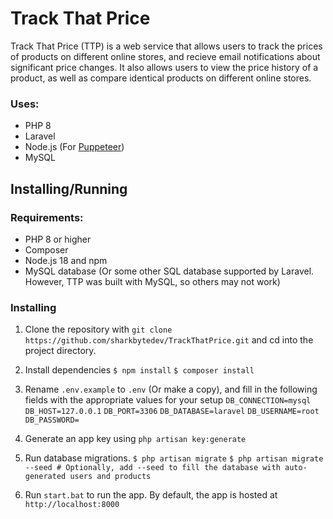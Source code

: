 # Track That Price
Track That Price (TTP) is a web service that allows users to track the prices of products on different online stores, and recieve email notifications about significant price changes. It also allows users to view the price history of a product, as well as compare identical products on different online stores.

### Uses:
- PHP 8
- Laravel
- Node.js (For [Puppeteer](https://github.com/puppeteer/puppeteer))
- MySQL

## Installing/Running
### Requirements:
- PHP 8 or higher
- Composer
- Node.js 18 and npm
- MySQL database (Or some other SQL database supported by Laravel. However, TTP was built with MySQL, so others may not work)

### Installing
1. Clone the repository with `git clone https://github.com/sharkbytedev/TrackThatPrice.git` and cd into the project directory.

2. Install dependencies
   `$ npm install`
   `$ composer install`

3. Rename `.env.example` to `.env` (Or make a copy), and fill in the following fields with the appropriate values for your setup
   `DB_CONNECTION=mysql`
   `DB_HOST=127.0.0.1`
   `DB_PORT=3306`
   `DB_DATABASE=laravel`
   `DB_USERNAME=root`
   `DB_PASSWORD=`

4. Generate an app key using `php artisan key:generate`

5. Run database migrations. 
   `$ php artisan migrate`
   `$ php artisan migrate --seed # Optionally, add --seed to fill the database with auto-generated users and products`

6. Run `start.bat` to run the app. By default, the app is hosted at `http://localhost:8000`
